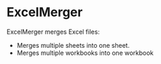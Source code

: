 # ExcelMerger

ExcelMerger merges Excel files:

- Merges multiple sheets into one sheet.
- Merges multiple workbooks into one workbook
